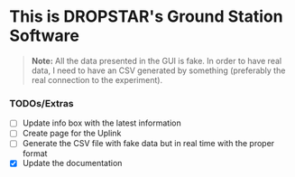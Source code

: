 # This is DROPSTAR's Ground Station Software

> **Note:** All the data presented in the GUI is fake. In order to have real data, I need to have an CSV generated by something (preferably the real connection to the experiment).
### TODOs/Extras

- [ ] Update info box with the latest information
- [ ] Create page for the Uplink
- [ ] Generate the CSV file with fake data but in real time with the proper format
- [X] Update the documentation